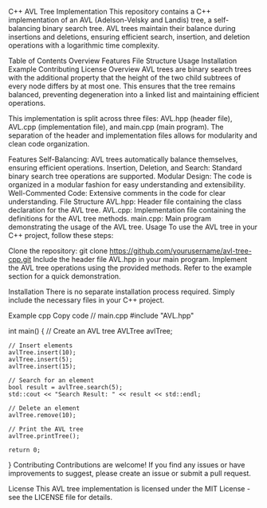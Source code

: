 C++ AVL Tree Implementation
This repository contains a C++ implementation of an AVL (Adelson-Velsky and Landis) tree, a self-balancing binary search tree. AVL trees maintain their balance during insertions and deletions, ensuring efficient search, insertion, and deletion operations with a logarithmic time complexity.

Table of Contents
Overview
Features
File Structure
Usage
Installation
Example
Contributing
License
Overview
AVL trees are binary search trees with the additional property that the height of the two child subtrees of every node differs by at most one. This ensures that the tree remains balanced, preventing degeneration into a linked list and maintaining efficient operations.

This implementation is split across three files: AVL.hpp (header file), AVL.cpp (implementation file), and main.cpp (main program). The separation of the header and implementation files allows for modularity and clean code organization.

Features
Self-Balancing: AVL trees automatically balance themselves, ensuring efficient operations.
Insertion, Deletion, and Search: Standard binary search tree operations are supported.
Modular Design: The code is organized in a modular fashion for easy understanding and extensibility.
Well-Commented Code: Extensive comments in the code for clear understanding.
File Structure
AVL.hpp: Header file containing the class declaration for the AVL tree.
AVL.cpp: Implementation file containing the definitions for the AVL tree methods.
main.cpp: Main program demonstrating the usage of the AVL tree.
Usage
To use the AVL tree in your C++ project, follow these steps:

Clone the repository: git clone https://github.com/yourusername/avl-tree-cpp.git
Include the header file AVL.hpp in your main program.
Implement the AVL tree operations using the provided methods.
Refer to the example section for a quick demonstration.

Installation
There is no separate installation process required. Simply include the necessary files in your C++ project.

Example
cpp
Copy code
// main.cpp
#include "AVL.hpp"

int main() {
    // Create an AVL tree
    AVLTree<int> avlTree;

    // Insert elements
    avlTree.insert(10);
    avlTree.insert(5);
    avlTree.insert(15);

    // Search for an element
    bool result = avlTree.search(5);
    std::cout << "Search Result: " << result << std::endl;

    // Delete an element
    avlTree.remove(10);

    // Print the AVL tree
    avlTree.printTree();

    return 0;
}
Contributing
Contributions are welcome! If you find any issues or have improvements to suggest, please create an issue or submit a pull request.

License
This AVL tree implementation is licensed under the MIT License - see the LICENSE file for details.
